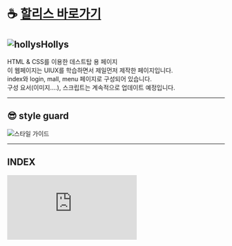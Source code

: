 # ☕ [할리스 바로가기](https://leekeunae.github.io/hollys/)

## ![hollys](https://leekeunae.github.io/hollys/favicon.png)Hollys
HTML & CSS를 이용한 데스트탑 용 페이지  
이 웹페이지는 UIUX를 학습하면서 제일먼저 제작한 페이지입니다.  
index와 login, mall, menu  페이지로 구성되어 있습니다.  
구성 요서(이미지....), 스크립트는 계속적으로 업데이트 예정입니다.  

***


## 😎 style guard
![스타일 가이드](https://leekeunae.github.io/hollys/images/STYLEGUIDE.jpg)

***

## INDEX
![인덱스 페이지](https://leekeunae.github.io/hollys/index.html)
